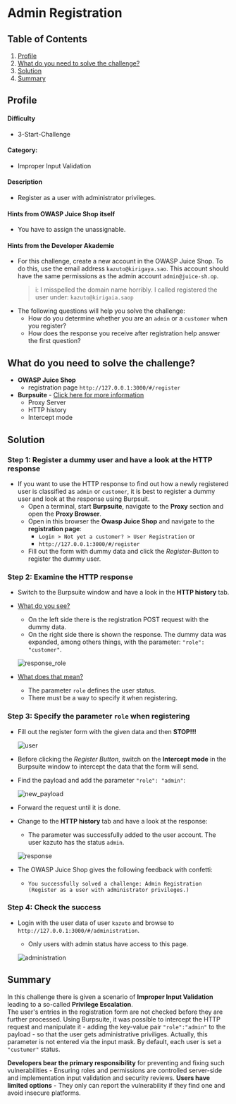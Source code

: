 # Admin Registration

## Table of Contents
1. <a href="#profile">Profile</a>  
2. <a href="#what-do-you-need-to-solve-the-challenge">What do you need to solve the challenge?</a>  
3. <a href="#solution">Solution</a>  
4. <a href="#summary">Summary</a> 

## Profile
#### Difficulty
- 3-Start-Challenge

#### Category:
- Improper Input Validation

#### Description
- Register as a user with administrator privileges.

#### Hints from OWASP Juice Shop itself
- You have to assign the unassignable.

#### Hints from the Developer Akademie
- For this challenge, create a new account in the OWASP Juice Shop. To do this, use the email address `kazuto@kirigaya.sao`. This account should have the same permissions as the admin account `admin@juice-sh.op`.
    >i: I misspelled the domain name horribly. I called registered the user under: `kazuto@kirigaia.saop`
- The following questions will help you solve the challenge:
    - How do you determine whether you are an `admin` or a `customer` when you register?
    - How does the response you receive after registration help answer the first question?

## What do you need to solve the challenge?
- **OWASP Juice Shop**
    - registration page `http://127.0.0.1:3000/#/register`
- **Burpsuite** - <a href="https://portswigger.net/burp">Click here for more information</a>
    - Proxy Server
    - HTTP history
    - Intercept mode

## Solution
### Step 1: Register a dummy user and have a look at the HTTP response
- If you want to use the HTTP response to find out how a newly registered user is classified as `admin` or `customer`, it is best to register a dummy user and look at the response using Burpsuit.
    - Open a terminal, start **Burpsuite**, navigate to the **Proxy** section and open the **Proxy Browser**.
    - Open in this browser the **Owasp Juice Shop** and navigate to the **registration page**: 
        - `Login > Not yet a customer? > User Registration` or
        - `http://127.0.0.1:3000/#/register`
    - Fill out the form with dummy data and click the *Register-Button* to register the dummy user.

### Step 2: Examine the HTTP response
- Switch to the Burpsuite window and have a look in the **HTTP history** tab.
- <ins>What do you see?</ins> 
    - On the left side there is the registration POST request with the dummy data. 
    - On the right side there is shown the response. The dummy data was expanded, among others things, with the parameter: `"role": "customer"`.

    <img alt="response_role" src="https://github.com/SarahZimmermann-Schmutzler/juice_shop_challenges/blob/main/admin_registration/response_role.png"></img>  

- <ins>What does that mean?</ins>
    - The parameter `role` defines the user status.
    - There must be a way to specify it when registering.

### Step 3: Specify the parameter `role` when registering
- Fill out the register form with the given data and then **STOP!!!**

    <img alt="user" src="https://github.com/SarahZimmermann-Schmutzler/juice_shop_challenges/blob/main/admin_registration/user.png"></img>  

- Before clicking the *Register Button*, switch on the **Intercept mode** in the Burpsuite window to intercept the data that the form will send.
- Find the payload and add the parameter `"role": "admin"`:

    <img alt="new_payload" src="https://github.com/SarahZimmermann-Schmutzler/juice_shop_challenges/blob/main/admin_registration/new_payload.png"></img>  

- Forward the request until it is done.
- Change to the **HTTP history** tab and have a look at the response:
    - The parameter was successfully added to the user account. The user kazuto has the status `admin`.

    <img alt="response" src="https://github.com/SarahZimmermann-Schmutzler/juice_shop_challenges/blob/main/admin_registration/response.png"></img>  

- The OWASP Juice Shop gives the following feedback with confetti:
    - `You successfully solved a challenge: Admin Registration (Register as a user with administrator privileges.)`

### Step 4: Check the success
- Login with the user data of user `kazuto` and browse to `http://127.0.0.1:3000/#/administration`.
    - Only users with admin status have access to this page.

    <img alt="administration" src="https://github.com/SarahZimmermann-Schmutzler/juice_shop_challenges/blob/main/admin_registration/administration.png"></img>

## Summary
In this challenge there is given a scenario of **Improper Input Validation** leading to a so-called **Privilege Escalation**.   
The user's entries in the registration form are not checked before they are further processed. Using Burpsuite, it was possible to intercept the HTTP request and manipulate it - adding the key-value pair `"role":"admin"` to the payload - so that the user gets administrative priviliges. Actually, this parameter is not entered via the input mask. By default, each user is set a `"custumer"` status.  
  
**Developers bear the primary responsibility** for preventing and fixing such vulnerabilities - Ensuring roles and permissions are controlled server-side and implementation input validation and security reviews. **Users have limited options** - They only can report the vulnerability if they find one and avoid insecure platforms.